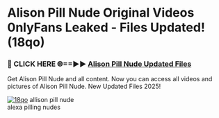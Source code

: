 # Alison Pill Nude Original Videos 0nlyFans Leaked - Files Updated! (18qo)

<h3>🔴 CLICK HERE 🌐==►► <a href="https://tinyurl.com/5h6xmrr3" rel="nofollow">Alison Pill Nude Updated Files</a></h3>

Get Alison Pill Nude and all content. Now you can access all videos and pictures of Alison Pill Nude. New Updated Files 2025!

[![18qo](https://i.imgur.com/KVD873Z.gif)](https://tinyurl.com/5h6xmrr3)
allison pill nude<br>
alexa pilling nudes